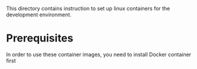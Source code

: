 This directory contains instruction to set up linux containers for the development environment.

# Prerequisites
In order to use these container images, you need to install Docker container first
